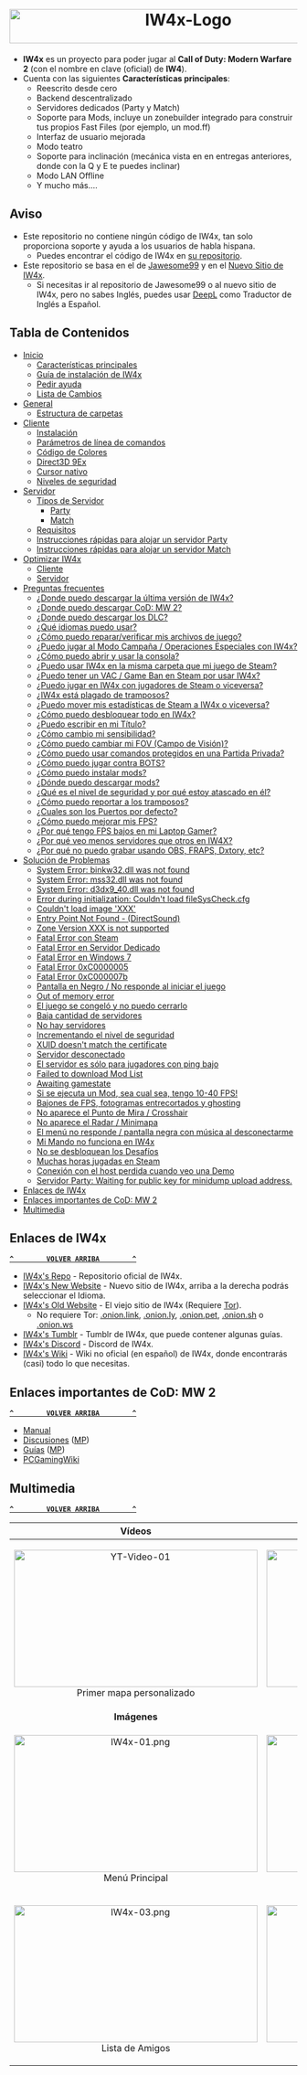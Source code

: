 <h1 align="center">
    <br>
    <a href="#"><img src="Recursos/IW4x-Logo.jpg" alt="IW4x-Logo" title="IW4x" width="610" height="60"/></a>
    <br>
</h1>

- **IW4x** es un proyecto para poder jugar al **Call of Duty: Modern Warfare 2** (con el nombre en clave (oficial) de **IW4**).
- Cuenta con las siguientes **Características principales**:
    - Reescrito desde cero
    - Backend descentralizado
    - Servidores dedicados (Party y Match)
    - Soporte para Mods, incluye un zonebuilder integrado para construir tus propios Fast Files (por ejemplo, un mod.ff)
    - Interfaz de usuario mejorada
    - Modo teatro
    - Soporte para inclinación (mecánica vista en en entregas anteriores, donde con la Q y E te puedes inclinar)
    - Modo LAN Offline
    - Y mucho más....

## Aviso
- Este repositorio no contiene ningún código de IW4x, tan solo proporciona soporte y ayuda a los usuarios de habla hispana.
  - Puedes encontrar el código de IW4x en [su repositorio](https://github.com/IW4x/iw4x-client).
- Este repositorio se basa en el de [Jawesome99](https://github.com/Jawesome99/IW4x) y en el [Nuevo Sitio de IW4x](#enlaces-de-iw4x).
  - Si necesitas ir al repositorio de Jawesome99 o al nuevo sitio de IW4x, pero no sabes Inglés, puedes usar [DeepL](https://www.deepl.com/translator) como Traductor de Inglés a Español.

## Tabla de Contenidos
- [Inicio](../../wiki)
  - [Características principales](../../wiki#caracter%C3%ADsticas-principales)
  - [Guía de instalación de IW4x](../../wiki#gu%C3%ADa-de-instalaci%C3%B3n-de-iw4x)
  - [Pedir ayuda](../../wiki#pedir-ayuda)
  - [Lista de Cambios](../../wiki#lista-de-cambios)
- [General](../../wiki/General)
  - [Estructura de carpetas](../../wiki/General#estructura-de-carpetas)
- [Cliente](../../wiki/Cliente)
  - [Instalación](../../wiki/Cliente#instalaci%C3%B3n)
  - [Parámetros de línea de comandos](../../wiki/Cliente#par%C3%A1metros-de-l%C3%ADnea-de-comandos)
  - [Código de Colores](../../wiki/Cliente#c%C3%B3digo-de-colores)
  - [Direct3D 9Ex](../../wiki/Cliente#direct3d-9ex)
  - [Cursor nativo](../../wiki/Cliente#cursor-nativo)
  - [Niveles de seguridad](../../wiki/Cliente#niveles-de-seguridad)
- [Servidor](../../wiki/Servidor)
  - [Tipos de Servidor](../../wiki/Servidor#tipos-de-servidor)
    - [Party](../../wiki/Servidor#party)
    - [Match](../../wiki/Servidor#match)
  - [Requisitos](../../wiki/Servidor#requisitos)
  - [Instrucciones rápidas para alojar un servidor Party](../../wiki/Servidor#instrucciones-r%C3%A1pidas-para-alojar-un-servidor-party)
  - [Instrucciones rápidas para alojar un servidor Match](../../wiki/Servidor#instrucciones-r%C3%A1pidas-para-alojar-un-servidor-match)
- [Optimizar IW4x](../../wiki/Optimizar-IW4x)
  - [Cliente](../../wiki/Optimizar-IW4x#cliente)
  - [Servidor](../../wiki/Optimizar-IW4x#servidor)
- [Preguntas frecuentes](../../wiki/Preguntas-frecuentes)
  - [¿Donde puedo descargar la última versión de IW4x?](../../wiki/Preguntas-frecuentes#donde-puedo-descargar-la-última-versión-de-iw4x)
  - [¿Donde puedo descargar CoD: MW 2?](../../wiki/Preguntas-frecuentes#donde-puedo-descargar-cod-mw-2)
  - [¿Donde puedo descargar los DLC?](../../wiki/Preguntas-frecuentes#donde-puedo-descargar-los-dlc)
  - [¿Qué idiomas puedo usar?](../../wiki/Preguntas-frecuentes#qué-idiomas-puedo-usar)
  - [¿Cómo puedo reparar/verificar mis archivos de juego?](../../wiki/Preguntas-frecuentes#cómo-puedo-repararverificar-mis-archivos-de-juego)
  - [¿Puedo jugar al Modo Campaña / Operaciones Especiales con IW4x?](../../wiki/Preguntas-frecuentes#puedo-jugar-al-modo-campaña--operaciones-especiales-con-iw4x)
  - [¿Cómo puedo abrir y usar la consola?](../../wiki/Preguntas-frecuentes#cómo-puedo-abrir-y-usar-la-consola)
  - [¿Puedo usar IW4x en la misma carpeta que mi juego de Steam?](../../wiki/Preguntas-frecuentes#puedo-usar-iw4x-en-la-misma-carpeta-que-mi-juego-de-steam)
  - [¿Puedo tener un VAC / Game Ban en Steam por usar IW4x?](../../wiki/Preguntas-frecuentes#puedo-tener-un-vac--game-ban-en-steam-por-usar-iw4x)
  - [¿Puedo jugar en IW4x con jugadores de Steam o viceversa?](../../wiki/Preguntas-frecuentes#puedo-jugar-en-iw4x-con-jugadores-de-steam-o-viceversa)
  - [¿IW4x está plagado de tramposos?](../../wiki/Preguntas-frecuentes#iw4x-está-plagado-de-tramposos)
  - [¿Puedo mover mis estadísticas de Steam a IW4x o viceversa?](../../wiki/Preguntas-frecuentes#puedo-mover-mis-estadísticas-de-steam-a-iw4x-o-viceversa)
  - [¿Cómo puedo desbloquear todo en IW4x?](../../wiki/Preguntas-frecuentes#cómo-puedo-desbloquear-todo-en-iw4x)
  - [¿Puedo escribir en mi Título?](../../wiki/Preguntas-frecuentes#puedo-escribir-en-mi-título)
  - [¿Cómo cambio mi sensibilidad?](../../wiki/Preguntas-frecuentes#cómo-cambio-mi-sensibilidad)
  - [¿Cómo puedo cambiar mi FOV (Campo de Visión)?](../../wiki/Preguntas-frecuentes#cómo-puedo-cambiar-mi-fov-campo-de-visión)
  - [¿Cómo puedo usar comandos protegidos en una Partida Privada?](../../wiki/Preguntas-frecuentes#cómo-puedo-usar-comandos-protegidos-en-una-partida-privada)
  - [¿Cómo puedo jugar contra BOTS?](../../wiki/Preguntas-frecuentes#cómo-puedo-jugar-contra-bots)
  - [¿Cómo puedo instalar mods?](../../wiki/Preguntas-frecuentes#cómo-puedo-instalar-mods)
  - [¿Dónde puedo descargar mods?](../../wiki/Preguntas-frecuentes#dónde-puedo-descargar-mods)
  - [¿Qué es el nivel de seguridad y por qué estoy atascado en él?](../../wiki/Preguntas-frecuentes#qué-es-el-nivel-de-seguridad-y-por-qué-estoy-atascado-en-él)
  - [¿Cómo puedo reportar a los tramposos?](../../wiki/Preguntas-frecuentes#cómo-puedo-reportar-a-los-tramposos)
  - [¿Cuales son los Puertos por defecto?](../../wiki/Preguntas-frecuentes#cuales-son-los-puertos-por-defecto)
  - [¿Cómo puedo mejorar mis FPS?](../../wiki/Preguntas-frecuentes#cómo-puedo-mejorar-mis-fps)
  - [¿Por qué tengo FPS bajos en mi Laptop Gamer?](../../wiki/Preguntas-frecuentes#por-qué-tengo-fps-bajos-en-mi-laptop-gamer)
  - [¿Por qué veo menos servidores que otros en IW4X?](../../wiki/Preguntas-frecuentes#por-qué-veo-menos-servidores-que-otros-en-iw4x)
  - [¿Por qué no puedo grabar usando OBS, FRAPS, Dxtory, etc?](../../wiki/Preguntas-frecuentes#por-qué-no-puedo-grabar-usando-obs-fraps-dxtory-etc)
- [Solución de Problemas](../../wiki/Solución-de-Problemas)
  - [System Error: binkw32.dll was not found](../../wiki/Solución-de-Problemas#system-error-binkw32dll-was-not-found)
  - [System Error: mss32.dll was not found](../../wiki/Solución-de-Problemas#system-error-mss32dll-was-not-found)
  - [System Error: d3dx9_40.dll was not found](../../wiki/Solución-de-Problemas#system-error-d3dx9_40dll-was-not-found)
  - [Error during initialization: Couldn't load fileSysCheck.cfg](../../wiki/Solución-de-Problemas#error-during-initialization-couldnt-load-filesyscheckcfg)
  - [Couldn't load image 'XXX'](../../wiki/Solución-de-Problemas#couldnt-load-image-xxx)
  - [Entry Point Not Found - (DirectSound)](../../wiki/Solución-de-Problemas#entry-point-not-found---directsound)
  - [Zone Version XXX is not supported](../../wiki/Solución-de-Problemas#zone-version-xxx-is-not-supported)
  - [Fatal Error con Steam](../../wiki/Solución-de-Problemas#fatal-error-con-steam)
  - [Fatal Error en Servidor Dedicado](../../wiki/Solución-de-Problemas#fatal-error-en-servidor-dedicado)
  - [Fatal Error en Windows 7](../../wiki/Solución-de-Problemas#fatal-error-en-windows-7)
  - [Fatal Error 0xC0000005](../../wiki/Solución-de-Problemas#fatal-error-0xc0000005)
  - [Fatal Error 0xC000007b](../../wiki/Solución-de-Problemas#fatal-error-0xc000007b)
  - [Pantalla en Negro / No responde al iniciar el juego](../../wiki/Solución-de-Problemas#pantalla-en-negro--no-responde-al-iniciar-el-juego)
  - [Out of memory error](../../wiki/Solución-de-Problemas#out-of-memory-error)
  - [El juego se congeló y no puedo cerrarlo](../../wiki/Solución-de-Problemas#el-juego-se-congeló-y-no-puedo-cerrarlo)
  - [Baja cantidad de servidores](../../wiki/Solución-de-Problemas#baja-cantidad-de-servidores)
  - [No hay servidores](../../wiki/Solución-de-Problemas#no-hay-servidores)
  - [Incrementando el nivel de seguridad](../../wiki/Solución-de-Problemas#incrementando-el-nivel-de-seguridad)
  - [XUID doesn't match the certificate](../../wiki/Solución-de-Problemas#xuid-doesnt-match-the-certificate)
  - [Servidor desconectado](../../wiki/Solución-de-Problemas#servidor-desconectado)
  - [El servidor es sólo para jugadores con ping bajo](../../wiki/Solución-de-Problemas#el-servidor-es-sólo-para-jugadores-con-ping-bajo)
  - [Failed to download Mod List](../../wiki/Solución-de-Problemas#failed-to-download-mod-list)
  - [Awaiting gamestate](../../wiki/Solución-de-Problemas#awaiting-gamestate)
  - [Si se ejecuta un Mod, sea cual sea, tengo 10-40 FPS!](../../wiki/Solución-de-Problemas#si-se-ejecuta-un-mod-sea-cual-sea-tengo-10-40-fps)
  - [Bajones de FPS, fotogramas entrecortados y ghosting](../../wiki/Solución-de-Problemas#bajones-de-fps-fotogramas-entrecortados-y-ghosting)
  - [No aparece el Punto de Mira / Crosshair](../../wiki/Solución-de-Problemas#no-aparece-el-punto-de-mira--crosshair)
  - [No aparece el Radar / Minimapa](../../wiki/Solución-de-Problemas#no-aparece-el-radar--minimapa)
  - [El menú no responde / pantalla negra con música al desconectarme](../../wiki/Solución-de-Problemas#el-menú-no-responde--pantalla-negra-con-música-al-desconectarme)
  - [Mi Mando no funciona en IW4x](../../wiki/Solución-de-Problemas#mi-mando-no-funciona-en-iw4x)
  - [No se desbloquean los Desafíos](../../wiki/Solución-de-Problemas#no-se-desbloquean-los-desafíos)
  - [Muchas horas jugadas en Steam](../../wiki/Solución-de-Problemas#muchas-horas-jugadas-en-steam)
  - [Conexión con el host perdida cuando veo una Demo](../../wiki/Solución-de-Problemas#conexión-con-el-host-perdida-cuando-veo-una-demo)
  - [Servidor Party: Waiting for public key for minidump upload address.](../../wiki/Solución-de-Problemas#servidor-party-waiting-for-public-key-for-minidump-upload-address)
- [Enlaces de IW4x](#enlaces-de-iw4x)
- [Enlaces importantes de CoD: MW 2](#enlaces-importantes-de-cod-mw-2)
- [Multimedia](#multimedia)

## Enlaces de IW4x
**[`^        VOLVER ARRIBA        ^`](#tabla-de-contenidos)**
- [IW4x's Repo](https://github.com/IW4x/iw4x-client) - Repositorio oficial de IW4x.
- [IW4x's New Website](https://iw4x.org/) - Nuevo sitio de IW4x, arriba a la derecha podrás seleccionar el Idioma.
- [IW4x's Old Website](http://iw4xcachep26muba.onion/) - El viejo sitio de IW4x (Requiere [Tor](https://www.torproject.org/)).
  - No requiere Tor: [.onion.link](https://iw4xcachep26muba.onion.link), [.onion.ly](https://iw4xcachep26muba.onion.ly), [.onion.pet](https://iw4xcachep26muba.onion.pet), [.onion.sh](https://iw4xcachep26muba.onion.sh) o [.onion.ws](https://iw4xcachep26muba.onion.ws)
- [IW4x's Tumblr](https://iw4x.tumblr.com/) - Tumblr de IW4x, que puede contener algunas guías.
- [IW4x's Discord](https://discord.gg/sKeVmR3) - Discord de IW4x.
- [IW4x's Wiki](../../../wiki) - Wiki no oficial (en español) de IW4x, donde encontrarás (casi) todo lo que necesitas.

## Enlaces importantes de CoD: MW 2
**[`^        VOLVER ARRIBA        ^`](#tabla-de-contenidos)**
- [Manual](https://store.steampowered.com/manual/10180/)
- [Discusiones](https://steamcommunity.com/app/10180/discussions/) ([MP](https://steamcommunity.com/app/10190/discussions/))
- [Guías](https://steamcommunity.com/app/10180/guides/) ([MP](https://steamcommunity.com/app/10190/guides/))
- [PCGamingWiki](https://pcgamingwiki.com/wiki/Call_of_Duty:_Modern_Warfare_2)

## Multimedia
**[`^        VOLVER ARRIBA        ^`](#tabla-de-contenidos)**

| **Vídeos** | **Vídeos** |
|:----------:|:----------:|
| <p align="center"><a href="https://www.youtube.com/watch?v=sdt_aqQ3myQ"><img src="https://img.youtube.com/vi/sdt_aqQ3myQ/maxresdefault.jpg" alt="YT-Video-01" width="426" height="240"></a><br>Primer mapa personalizado | <p align="center"><a href="https://www.youtube.com/watch?v=_Gi44C_Em9E"><img src="https://img.youtube.com/vi/_Gi44C_Em9E/maxresdefault.jpg" alt="YT-Video-01" width="426" height="240"></a><br>Mod Tools |
| **Imágenes** | **Imágenes** |
| <p align="center"><img src="Recursos/IW4x-01.png" alt="IW4x-01.png" width="426" height="240"><br>Menú Principal | <p align="center"><img src="Recursos/IW4x-02.png" alt="IW4x-02.png" width="426" height="240"><br>Lista de Servidores |
| <p align="center"><img src="Recursos/IW4x-03.png" alt="IW4x-03.png" width="426" height="240"><br> Lista de Amigos | <p align="center"><img src="Recursos/IW4x-04.png" alt="IW4x-04.png" width="426" height="240"><br> Modo Teatro |
